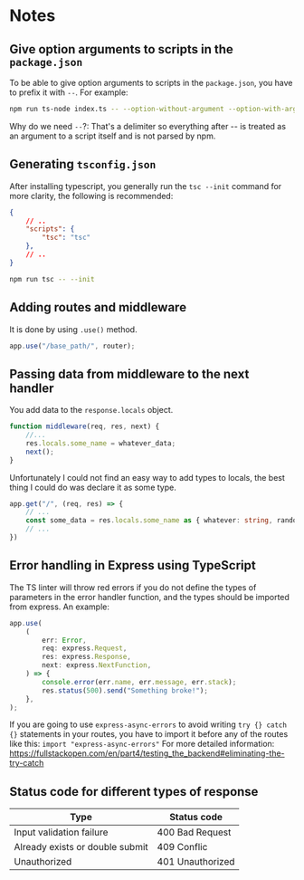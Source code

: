 # Notes

## Give option arguments to scripts in the `package.json`
To be able to give option arguments to scripts in the `package.json`, you have to prefix it with `--`.
For example:
```bash
npm run ts-node index.ts -- --option-without-argument --option-with-argument option-argument
```
Why do we need `--`?: 
That's a delimiter so everything after -- is treated as an argument to a script itself and is not parsed by npm.

## Generating `tsconfig.json`
After installing typescript, you generally run the `tsc --init` command for more clarity, the following is recommended:
```json
{
    // ..
    "scripts": {
        "tsc": "tsc"
    },
    // .. 
}
```
```bash
npm run tsc -- --init
```

## Adding routes and middleware
It is done by using `.use()` method.
```ts
app.use("/base_path/", router);
```

## Passing data from middleware to the next handler
You add data to the `response.locals` object.
```ts
function middleware(req, res, next) {
	//...
	res.locals.some_name = whatever_data;
	next();
}
```
Unfortunately I could not find an easy way to add types to locals, the best thing I could do was declare it as some type.
```ts
app.get("/", (req, res) => {
	// ...
	const some_data = res.locals.some_name as { whatever: string, random_number: number }
	// ...
})
```

## Error handling in Express using TypeScript
The TS linter will throw red errors if you do not define the types of parameters in the error handler function, and the types should be imported from express. An example:
```ts
app.use(
	(
		err: Error,
		req: express.Request,
		res: express.Response,
		next: express.NextFunction,
	) => {
		console.error(err.name, err.message, err.stack);
		res.status(500).send("Something broke!");
	},
);
```

If you are going to use `express-async-errors` to avoid writing `try {} catch {}` statements in your routes, you have to import it before any of the routes like this: `import "express-async-errors"`
For more detailed information: https://fullstackopen.com/en/part4/testing_the_backend#eliminating-the-try-catch

## Status code for different types of response
| Type | Status code |
| -------- | ------- |
| Input validation failure |  400 Bad Request  |
| Already exists or double submit | 409 Conflic  |
| Unauthorized | 401 Unauthorized |
